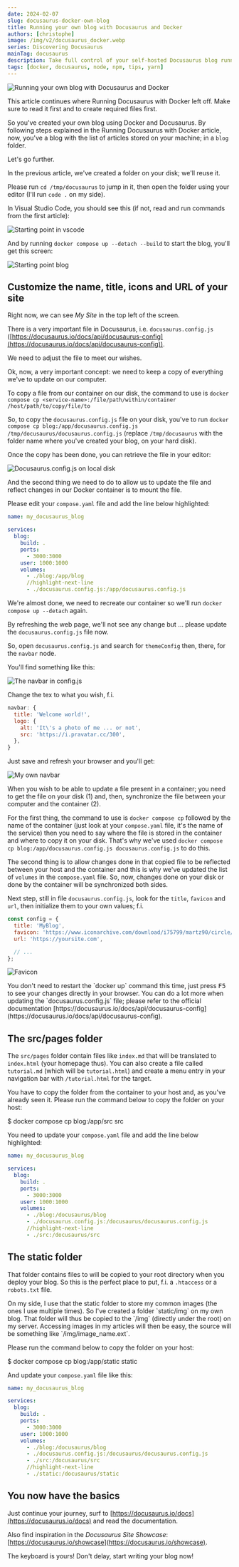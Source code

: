 ```yaml
---
date: 2024-02-07
slug: docusaurus-docker-own-blog
title: Running your own blog with Docusaurus and Docker
authors: [christophe]
image: /img/v2/docusaurus_docker.webp
series: Discovering Docusaurus
mainTag: docusaurus
description: Take full control of your self-hosted Docusaurus blog running in a Docker container. A step-by-step guide to site customization, volume mounting, and managing content.
tags: [docker, docusaurus, node, npm, tips, yarn]
---
```

![Running your own blog with Docusaurus and Docker](/img/v2/docusaurus_docker.webp)

This article continues where <Link to="/blog/docusaurus-docker/">Running Docusaurus with Docker</Link> left off. Make sure to read it first and to create required files first.

So you've created your own blog using Docker and Docusaurus. By following steps explained in the <Link to="/blog/docusaurus-docker/">Running Docusaurus with Docker</Link> article, now, you've a blog with the list of articles stored on your machine; in a `blog` folder.

Let's go further.

<!-- truncate -->

In the previous article, we've created a folder on your disk; we'll reuse it.

Please run `cd /tmp/docusaurus` to jump in it, then open the folder using your editor (I'll run `code .` on my side).

In Visual Studio Code, you should see this (if not, read and run commands from the first article):

![Starting point in vscode](./images/vscode_starting_point.png)

And by running `docker compose up --detach --build` to start the blog, you'll get this screen:

![Starting point blog](./images/blog_starting_point.png)

## Customize the name, title, icons and URL of your site

Right now, we can see *My Site* in the top left of the screen.

There is a very important file in Docusaurus, i.e. `docusaurus.config.js` ([https://docusaurus.io/docs/api/docusaurus-config](https://docusaurus.io/docs/api/docusaurus-config)).

We need to adjust the file to meet our wishes.

<AlertBox variant="caution" title="We need the file on our computer">
Ok, now, a very important concept: we need to keep a copy of everything we've to update on our computer.

To copy a file from our container on our disk, the command to use is `docker compose cp <service-name>:/file/path/within/container /host/path/to/copy/file/to`

</AlertBox>

So, to copy the `docusaurus.config.js` file on your disk, you've to run `docker compose cp blog:/app/docusaurus.config.js /tmp/docusaurus/docusaurus.config.js` (replace `/tmp/docusaurus` with the folder name where you've created your blog, on your hard disk).

Once the copy has been done, you can retrieve the file in your editor:

![Docusaurus.config.js on local disk](./images/docusaurus.config.js.png)

And the second thing we need to do to allow us to update the file and reflect changes in our Docker container is to mount the file.

Please edit your `compose.yaml` file and add the line below highlighted:

```yaml
name: my_docusaurus_blog

services:
  blog:
    build: .
    ports:
      - 3000:3000
    user: 1000:1000
    volumes:
      - ./blog:/app/blog
      //highlight-next-line
      - ./docusaurus.config.js:/app/docusaurus.config.js
```

We're almost done, we need to recreate our container so we'll run `docker compose up --detach` again.

By refreshing the web page, we'll not see any change but ... please update the `docusaurus.config.js` file now.

So, open `docusaurus.config.js` and search for `themeConfig` then, there, for the `navbar` node.

You'll find something like this:

![The navbar in config.js](./images/navbar_default.png)

Change the tex to what you wish, f.i.

```js
navbar: {
  title: 'Welcome world!',
  logo: {
    alt: 'It\'s a photo of me ... or not',
    src: 'https://i.pravatar.cc/300',
  },
}
```

Just save and refresh your browser and you'll get:

![My own navbar](./images/navbar_me.png)

<AlertBox variant="info" title="You've learned a very important concept!">
When you wish to be able to update a file present in a container; you need to get the file on your disk (1) and, then, synchronize the file between your computer and the container (2).

For the first thing, the command to use is `docker compose cp` followed by the name of the container (just look at your `compose.yaml` file, it's the name of the service) then you need to say where the file is stored in the container and where to copy it on your disk. That's why we've used `docker compose cp blog:/app/docusaurus.config.js docusaurus.config.js` to do this.

The second thing is to allow changes done in that copied file to be reflected between your host and the container and this is why we've updated the list of `volumes` in the `compose.yaml` file. So, now, changes done on your disk or done by the container will be synchronized both sides.

</AlertBox>

Next step, still in file `docusaurus.config.js`, look for the `title`, `favicon` and `url`, then initialize them to your own values; f.i.

```js
const config = {
  title: 'MyBlog',
  favicon: 'https://www.iconarchive.com/download/i75799/martz90/circle/android.ico',
  url: 'https://yoursite.com',

  // ...
};
```

![Favicon](./images/favicon.png)

<AlertBox variant="info" title="Just refresh">
You don't need to restart the `docker up` command this time, just press <kbd>F5</kbd> to see your changes directly in your browser.

</AlertBox>

<AlertBox variant="caution" title="Read the official documentation">
You can do a lot more when updating the `docusaurus.config.js` file; please refer to the official documentation [https://docusaurus.io/docs/api/docusaurus-config](https://docusaurus.io/docs/api/docusaurus-config).

</AlertBox>

## The src/pages folder

The `src/pages` folder contain files like `index.md` that will be translated to `index.html` (your homepage thus). You can also create a file called `tutorial.md` (which will be `tutorial.html`) and create a menu entry in your navigation bar with `/tutorial.html` for the target.

You have to copy the folder from the container to your host and, as you've already seen it. Please run the command below to copy the folder on your host:

<Terminal>
$ docker compose cp blog:/app/src src
</Terminal>

You need to update your `compose.yaml` file and add the line below highlighted:

```yaml
name: my_docusaurus_blog

services:
  blog:
    build: .
    ports:
      - 3000:3000
    user: 1000:1000
    volumes:
      - ./blog:/docusaurus/blog
      - ./docusaurus.config.js:/docusaurus/docusaurus.config.js
      //highlight-next-line
      - ./src:/docusaurus/src
```

## The static folder

That folder contains files to will be copied to your root directory when you deploy your blog. So this is the perfect place to put, f.i. a `.htaccess` or a `robots.txt` file.

<AlertBox variant="info" title="Real use case">
On my side, I use that the static folder to store my common images (the ones I use multiple times). So I've created a folder `static/img` on my own blog. That folder will thus be copied to the `/img` (directly under the root) on my server. Accessing images in my articles will then be easy, the source will be something like `/img/image_name.ext`.

</AlertBox>

Please run the command below to copy the folder on your host:

<Terminal>
$ docker compose cp blog:/app/static static
</Terminal>

And update your `compose.yaml` file like this:

```yaml
name: my_docusaurus_blog

services:
  blog:
    build: .
    ports:
      - 3000:3000
    user: 1000:1000
    volumes:
      - ./blog:/docusaurus/blog
      - ./docusaurus.config.js:/docusaurus/docusaurus.config.js
      - ./src:/docusaurus/src
      //highlight-next-line
      - ./static:/docusaurus/static
```

## You now have the basics

Just continue your journey, surf to [https://docusaurus.io/docs](https://docusaurus.io/docs) and read the documentation.

Also find inspiration in the *Docusaurus Site Showcase*: [https://docusaurus.io/showcase](https://docusaurus.io/showcase).

The keyboard is yours! Don't delay, start writing your blog now!
